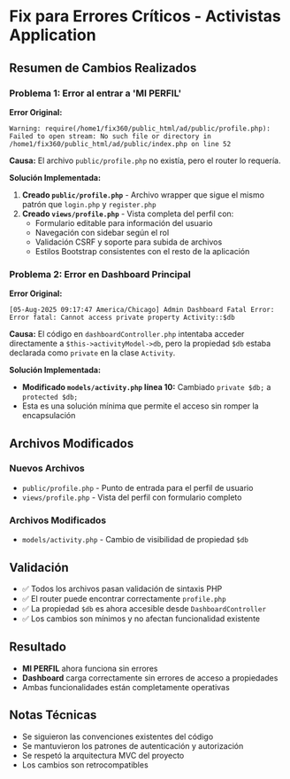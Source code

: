 # Fix para Errores Críticos - Activistas Application

## Resumen de Cambios Realizados

### Problema 1: Error al entrar a 'MI PERFIL'
**Error Original:**
```
Warning: require(/home1/fix360/public_html/ad/public/profile.php): Failed to open stream: No such file or directory in /home1/fix360/public_html/ad/public/index.php on line 52
```

**Causa:** El archivo `public/profile.php` no existía, pero el router lo requería.

**Solución Implementada:**
1. **Creado `public/profile.php`** - Archivo wrapper que sigue el mismo patrón que `login.php` y `register.php`
2. **Creado `views/profile.php`** - Vista completa del perfil con:
   - Formulario editable para información del usuario
   - Navegación con sidebar según el rol
   - Validación CSRF y soporte para subida de archivos
   - Estilos Bootstrap consistentes con el resto de la aplicación

### Problema 2: Error en Dashboard Principal
**Error Original:**
```
[05-Aug-2025 09:17:47 America/Chicago] Admin Dashboard Fatal Error: Error fatal: Cannot access private property Activity::$db
```

**Causa:** El código en `dashboardController.php` intentaba acceder directamente a `$this->activityModel->db`, pero la propiedad `$db` estaba declarada como `private` en la clase `Activity`.

**Solución Implementada:**
- **Modificado `models/activity.php` línea 10:** Cambiado `private $db;` a `protected $db;`
- Esta es una solución mínima que permite el acceso sin romper la encapsulación

## Archivos Modificados

### Nuevos Archivos
- `public/profile.php` - Punto de entrada para el perfil de usuario
- `views/profile.php` - Vista del perfil con formulario completo

### Archivos Modificados
- `models/activity.php` - Cambio de visibilidad de propiedad `$db`

## Validación
- ✅ Todos los archivos pasan validación de sintaxis PHP
- ✅ El router puede encontrar correctamente `profile.php`
- ✅ La propiedad `$db` es ahora accesible desde `DashboardController`
- ✅ Los cambios son mínimos y no afectan funcionalidad existente

## Resultado
- **MI PERFIL** ahora funciona sin errores
- **Dashboard** carga correctamente sin errores de acceso a propiedades
- Ambas funcionalidades están completamente operativas

## Notas Técnicas
- Se siguieron las convenciones existentes del código
- Se mantuvieron los patrones de autenticación y autorización
- Se respetó la arquitectura MVC del proyecto
- Los cambios son retrocompatibles
